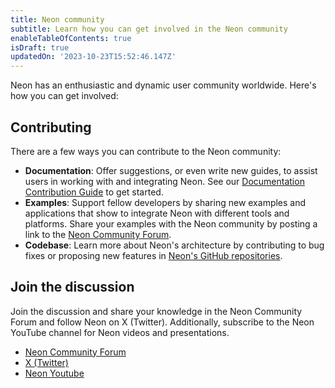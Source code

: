 ```yaml
---
title: Neon community
subtitle: Learn how you can get involved in the Neon community
enableTableOfContents: true
isDraft: true
updatedOn: '2023-10-23T15:52:46.147Z'
---
```


Neon has an enthusiastic and dynamic user community worldwide. Here's how you can get involved:

## Contributing

There are a few ways you can contribute to the Neon community:

- **Documentation**: Offer suggestions, or even write new guides, to assist users in working with and integrating Neon. See our [Documentation Contribution Guide](/docs/contribution/) to get started.
- **Examples**: Support fellow developers by sharing new examples and applications that show to integrate Neon with different tools and platforms. Share your examples with the Neon community by posting a link to the [Neon Community Forum](https://community.neon.tech/).
- **Codebase**: Learn more about Neon's architecture by contributing to bug fixes or proposing new features in [Neon's GitHub repositories](https://github.com/neondatabase).

## Join the discussion

Join the discussion and share your knowledge in the Neon Community Forum and follow Neon on X (Twitter). Additionally, subscribe to the Neon YouTube channel for Neon videos and presentations.

- [Neon Community Forum](https://community.neon.tech/)
- [X (Twitter)](https://twitter.com/neondatabase)
- [Neon Youtube](https://www.youtube.com/@neondatabase)
